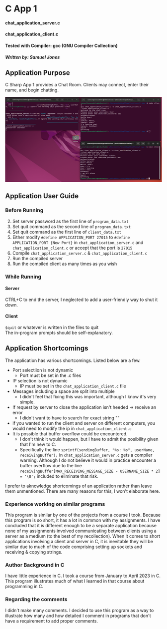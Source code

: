 # C App 1
#### chat_application_server.c
#### chat_application_client.c
#### Tested with Compiler: gcc (GNU Compiler Collection)
##### Written by: Samuel Jones
####

## Application Purpose
C Sharp App 1 provides a Chat Room. Clients may connect, enter their name, and begin chatting.

![Application Running on Ubuntu](https://github.com/notsamj/Personal-Projects/blob/master/C%20App%201/Runtime%20Screenshots/runtime_example1.png?raw=true)

## Application User Guide
### Before Running
2. Set server password as the first line of `program_data.txt`
3. Set quit command as the second line of `program_data.txt`
4. Set quit command as the first line of `client_data.txt`
5. Either modify `#define APPLICATION_PORT 27015` to `#define APPLICATION_PORT {New Port}` in
`chat_application_server.c` and `chat_application_client.c` or accept that the port is `27015`
6. Compile `chat_application_server.c` & `chat_application_client.c`
7. Run the compiled server
8. Run the compiled client as many times as you wish

### While Running
#### Server
CTRL+C to end the server, I neglected to add a user-friendly way to shut it down.

#### Client
`$quit` or whatever is written in the files to quit\
The in-program prompts should be self-explanatory.

## Application Shortcomings
The application has various shortcomings. Listed below are a few.
- Port selectiion is not dynamic
  - Port must be set in the .c files
- IP selection is not dynamic
  - IP must be set in the `chat_application_client.c` file
- Messages including a space are split into multiple
  - I didn't feel that fixing this was important, although I know it's very simple.
- If request by server to close the application isn't heeded -> receive an error
  - I didn't want to have to search for exact string ""
- if you wanted to run the client and server on different computers, you would need to modify the ip in `chat_application_client.c`
- It is possible that buffer overflow could be encountered.
  - I don't think it would happen, but I have to admit the posibility given that I'm new to C.
  - Specifically the line `sprintf(sendingBuffer, "%s: %s", userName, receivingBuffer);` in `chat_application_server.c`
  gets a compiler warning. Although I do not believe it would in practice encounter a buffer overflow due to the line `receivingBuffer[MAX_RECEIVING_MESSAGE_SIZE - USERNAME_SIZE * 2] = '\0';`
  included to eliminate that risk.
  
I prefer to aknowledge shortcomings of an application rather than leave them unmentioned. There are many reasons for this, I won't elaborate here.

### Experience working on similar programs
This program is similar by one of the projects from a course I took. Because this program is so short, it has a lot in common with my assignments. I have concluded
that it is different enough to be a separate application because none of my assignments involved communicating between clients using
a server as a medium (to the best of my recollection). When it comes to short applications involving a client and server
in C, it is inevitable they will be similar due to much of the code comprising setting up sockets and receiving & copying strings. 

### Author Background in C
I have little experience in C. I took a course from January to April 2023 in C. This program illustrates much of what I learned
in that course about programming in C.

### Regarding the comments
I didn't make many comments. I decided to use this program as a way to illustrate how many and how detailed
I comment in programs that don't have a requirement to add proper comments.